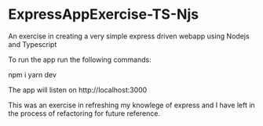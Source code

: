 # ExpressAppExercise-TS-Njs
An exercise in creating a very simple express driven webapp using Nodejs and Typescript

To run the app run the following commands:

npm i
yarn dev

The app will listen on http://localhost:3000

This was an exercise in refreshing my knowlege of express and I have left in the process of refactoring for future reference.

